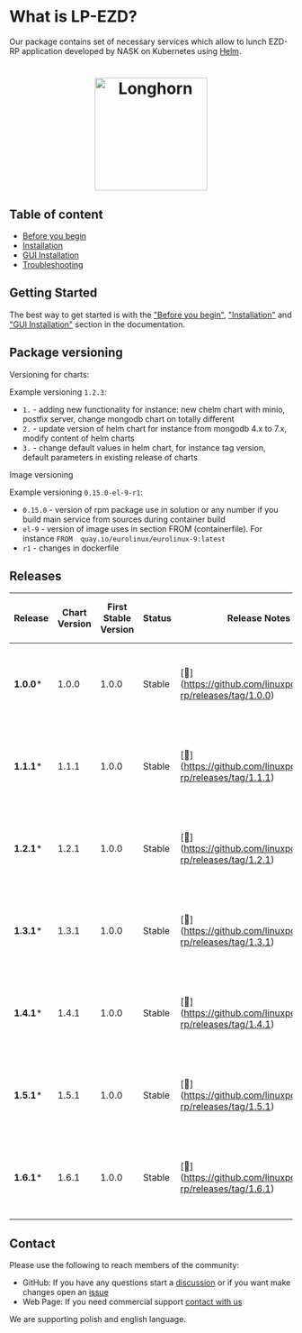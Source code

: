 


# What is LP-EZD?


Our package contains set of necessary services which allow  to lunch EZD-RP application developed by NASK on Kubernetes using [Helm](https://github.com/helm/helm).

<h1 align="center" style="border-bottom: none">
    <a href="https://linuxpolska.com/pl/" target="_blank"><img alt="Longhorn" width="200px" src="https://github.com/linuxpolska/ezd-rp/blob/release/1.0.0/docs/LinuxPolska-icon.png""></a>
</h1>



## Table of content
- [Before you begin](PREREQUISITES.md)
- [Installation](INSTALLATION.md)
- [GUI Installation](INSTALLATION_GUI.md)
- [Troubleshooting](TROUBLESHOOTING.md)


## Getting Started

The best way to get started is with the  ["Before you begin"](PREREQUISITES.md), ["Installation"](INSTALLATION.md) and ["GUI Installation"](INSTALLATION_GUI.md)
section in the documentation.


## Package versioning

Versioning for charts:


Example versioning `1.2.3`:

* `1.` - adding new functionality for instance: new chelm chart with minio, postfix server, change mongodb chart on totally different
* `2.` - update version of helm chart for instance from mongodb 4.x to 7.x, modify content of helm charts
* `3.` - change default values in helm chart, for instance tag version, default parameters in existing release of charts


Image versioning

Example versioning `0.15.0-el-9-r1`:

* `0.15.0` - version of rpm package use in solution or any number if you build main service from sources during container build
* `el-9` - version of image uses in section FROM (containerfile). For instance `FROM  quay.io/eurolinux/eurolinux-9:latest`
* `r1` - changes in dockerfile 


## Releases
| Release   | Chart Version   | First Stable Version | Status         | Release Notes                                                  |  Tested with NASK Ezdrp application     | Active Maintenance |
|-----------|-----------------|----------------------|----------------|----------------------------------------------------------------|-----------------------------------------|-------------------|
| **1.0.0***| 1.0.0           | 1.0.0                | Stable         | [🔗] (https://github.com/linuxpolska/ezd-rp/releases/tag/1.0.0)| Chart up to 1.15.84 and Application version up to 1.2023-15 |                   |
| **1.1.1***| 1.1.1           | 1.0.0                | Stable         | [🔗] (https://github.com/linuxpolska/ezd-rp/releases/tag/1.1.1)| Chart up to 1.15.84 and Application version up to 1.2023-15 |                   |
| **1.2.1***| 1.2.1           | 1.0.0                | Stable         | [🔗] (https://github.com/linuxpolska/ezd-rp/releases/tag/1.2.1)| Chart up to 1.15.84 and Application version up to 1.2023-15 |                   |
| **1.3.1***| 1.3.1           | 1.0.0                | Stable         | [🔗] (https://github.com/linuxpolska/ezd-rp/releases/tag/1.3.1)| Chart up to 19.4.15 and Application version up to 1.2024-19.4 |                  |
| **1.4.1***| 1.4.1           | 1.0.0                | Stable         | [🔗] (https://github.com/linuxpolska/ezd-rp/releases/tag/1.4.1)| Chart up to 19.7.15 and Application version up to 1.2024-19.7 |                       |
| **1.5.1***| 1.5.1           | 1.0.0                | Stable         | [🔗] (https://github.com/linuxpolska/ezd-rp/releases/tag/1.5.1)| Chart up to 19.7.45 and Application version up to 1.2024-19.7.45 |             ✅         |
| **1.6.1***| 1.6.1           | 1.0.0                | Stable         | [🔗] (https://github.com/linuxpolska/ezd-rp/releases/tag/1.6.1)| Chart up to 19.7.45 and Application version up to 1.2024-19.7.45 |             ✅         |
## Contact

Please use the following to reach members of the community:


- GitHub:  If you have any questions start a [discussion](https://github.com/linuxpolska/ezd-rp/discussions) or if you want make changes open an [issue](https://github.com/linuxpolska/ezd-rp//issues)  
- Web Page: If you need commercial support [contact with us](https://linuxpolska.com/pl/kontakt/)

We are supporting polish and english language.
